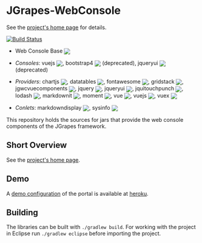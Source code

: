 JGrapes-WebConsole
==================

See the [project's home page](https://mnlipp.github.io/jgrapes/) for details.

[![Build Status](https://github.com/mnlipp/JGrapes-Webconsole/workflows/Java%20CI/badge.svg)](https://github.com/mnlipp/jgrapes-webconsole/actions)

 * Web Console Base <a href="http://search.maven.org/#search%7Cga%7C1%7Ca%3A%22org.jgrapes.webconsole.base%22"><img style="vertical-align: middle;" src="https://img.shields.io/maven-central/v/org.jgrapes/org.jgrapes.webconsole.base.svg"></a>

 * *Consoles*: vuejs <a href="http://search.maven.org/#search%7Cga%7C1%7Ca%3A%22org.jgrapes.webconsole.vuejs%22"><img style="vertical-align: middle;" src="https://img.shields.io/maven-central/v/org.jgrapes/org.jgrapes.webconsole.vuejs.svg"></a>, bootstrap4 <a href="http://search.maven.org/#search%7Cga%7C1%7Ca%3A%22org.jgrapes.webconsole.bootstrap4%22"><img style="vertical-align: middle;" src="https://img.shields.io/maven-central/v/org.jgrapes/org.jgrapes.webconsole.bootstrap4.svg"></a> (deprecated), 
jqueryui <a href="http://search.maven.org/#search%7Cga%7C1%7Ca%3A%22org.jgrapes.webconsole.jqueryui%22"><img style="vertical-align: middle;" src="https://img.shields.io/maven-central/v/org.jgrapes/org.jgrapes.webconsole.jqueryui.svg"></a> (deprecated)

 * *Providers*: chartjs <a href="http://search.maven.org/#search%7Cga%7C1%7Ca%3A%22org.jgrapes.webconsole.provider.chartjs%22"><img style="vertical-align: middle;" src="https://img.shields.io/maven-central/v/org.jgrapes/org.jgrapes.webconsole.provider.chartjs.svg"></a>,
datatables <a href="http://search.maven.org/#search%7Cga%7C1%7Ca%3A%22org.jgrapes.webconsole.provider.datatables%22"><img style="vertical-align: middle;" src="https://img.shields.io/maven-central/v/org.jgrapes/org.jgrapes.webconsole.provider.datatables.svg"></a>,
fontawesome <a href="http://search.maven.org/#search%7Cga%7C1%7Ca%3A%22org.jgrapes.webconsole.provider.fontawesome%22"><img style="vertical-align: middle;" src="https://img.shields.io/maven-central/v/org.jgrapes/org.jgrapes.webconsole.provider.fontawesome.svg"></a>,
gridstack <a href="http://search.maven.org/#search%7Cga%7C1%7Ca%3A%22org.jgrapes.webconsole.provider.gridstack%22"><img style="vertical-align: middle;" src="https://img.shields.io/maven-central/v/org.jgrapes/org.jgrapes.webconsole.provider.gridstack.svg"></a>,
jgwcvuecomponents <a href="http://search.maven.org/#search%7Cga%7C1%7Ca%3A%22org.jgrapes.webconsole.provider.jgwcvuecomponents%22"><img style="vertical-align: middle;" src="https://img.shields.io/maven-central/v/org.jgrapes/org.jgrapes.webconsole.provider.jgwcvuecomponents.svg"></a>,
jquery <a href="http://search.maven.org/#search%7Cga%7C1%7Ca%3A%22org.jgrapes.webconsole.provider.jquery%22"><img style="vertical-align: middle;" src="https://img.shields.io/maven-central/v/org.jgrapes/org.jgrapes.webconsole.provider.jquery.svg"></a>,
jqueryui <a href="http://search.maven.org/#search%7Cga%7C1%7Ca%3A%22org.jgrapes.webconsole.provider.jqueryui%22"><img style="vertical-align: middle;" src="https://img.shields.io/maven-central/v/org.jgrapes/org.jgrapes.webconsole.provider.jqueryui.svg"></a>,
jquitouchpunch <a href="http://search.maven.org/#search%7Cga%7C1%7Ca%3A%22org.jgrapes.webconsole.provider.jquitouchpunch%22"><img style="vertical-align: middle;" src="https://img.shields.io/maven-central/v/org.jgrapes/org.jgrapes.webconsole.provider.jquitouchpunch.svg"></a>,
lodash <a href="http://search.maven.org/#search%7Cga%7C1%7Ca%3A%22org.jgrapes.webconsole.provider.lodash%22"><img style="vertical-align: middle;" src="https://img.shields.io/maven-central/v/org.jgrapes/org.jgrapes.webconsole.provider.lodash.svg"></a>,
markdownit <a href="http://search.maven.org/#search%7Cga%7C1%7Ca%3A%22org.jgrapes.webconsole.provider.markdownit%22"><img style="vertical-align: middle;" src="https://img.shields.io/maven-central/v/org.jgrapes/org.jgrapes.webconsole.provider.markdownit.svg"></a>,
moment <a href="http://search.maven.org/#search%7Cga%7C1%7Ca%3A%22org.jgrapes.webconsole.provider.moment%22"><img style="vertical-align: middle;" src="https://img.shields.io/maven-central/v/org.jgrapes/org.jgrapes.webconsole.provider.moment.svg"></a>,
vue <a href="http://search.maven.org/#search%7Cga%7C1%7Ca%3A%22org.jgrapes.webconsole.provider.vue%22"><img style="vertical-align: middle;" src="https://img.shields.io/maven-central/v/org.jgrapes/org.jgrapes.webconsole.provider.vue.svg"></a>,
vuejs <a href="http://search.maven.org/#search%7Cga%7C1%7Ca%3A%22org.jgrapes.webconsole.provider.vuejs%22"><img style="vertical-align: middle;" src="https://img.shields.io/maven-central/v/org.jgrapes/org.jgrapes.webconsole.provider.vuejs.svg"></a>,
vuex <a href="http://search.maven.org/#search%7Cga%7C1%7Ca%3A%22org.jgrapes.webconsole.provider.vuex%22"><img style="vertical-align: middle;" src="https://img.shields.io/maven-central/v/org.jgrapes/org.jgrapes.webconsole.provider.vuex.svg"></a>

 * *Conlets*: markdowndisplay <a href="http://search.maven.org/#search%7Cga%7C1%7Ca%3A%22org.jgrapes.webconlet.markdowndisplay%22"><img style="vertical-align: middle;" src="https://img.shields.io/maven-central/v/org.jgrapes/org.jgrapes.webconlet.markdowndisplay.svg"></a>,
sysinfo <a href="http://search.maven.org/#search%7Cga%7C1%7Ca%3A%22org.jgrapes.webconlet.sysinfo%22"><img style="vertical-align: middle;" src="https://img.shields.io/maven-central/v/org.jgrapes/org.jgrapes.webconlet.sysinfo.svg"></a>

This repository holds the sources for jars that provide
the web console components of the JGrapes framework.


Short Overview
--------------

See the [project's home page](https://mnlipp.github.io/jgrapes/WebConsole.html).

Demo
----

A [demo configuration](https://jgrapes-console-demo.herokuapp.com/)
of the portal is available at [heroku](https://www.heroku.com/).

Building
--------

The libraries can be built with `./gradlew build`. For working with 
the project in Eclipse run `./gradlew eclipse` before importing the 
project. 
